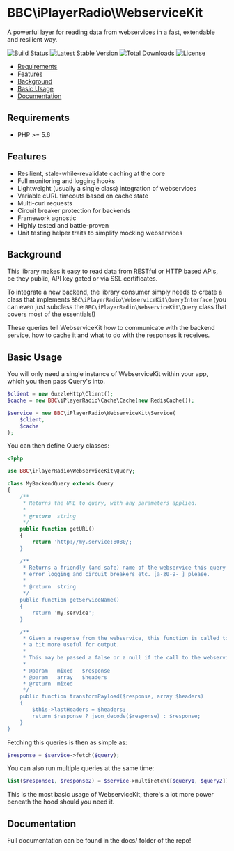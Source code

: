 # BBC\iPlayerRadio\WebserviceKit

A powerful layer for reading data from webservices in a fast, extendable and resilient way.

[![Build Status](https://travis-ci.org/bbc/ipr-php-webservicekit.svg?branch=master)](https://travis-ci.org/bbc/ipr-php-webservicekit)
[![Latest Stable Version](https://poser.pugx.org/bbc/ipr-webservicekit/v/stable.svg)](https://packagist.org/packages/bbc/ipr-webservicekit)
[![Total Downloads](https://poser.pugx.org/bbc/ipr-webservicekit/downloads.svg)](https://packagist.org/packages/bbc/ipr-webservicekit)
[![License](https://poser.pugx.org/bbc/ipr-webservicekit/license.svg)](https://packagist.org/packages/bbc/ipr-webservicekit)

- [Requirements](#requirements)
- [Features](#features)
- [Background](#background)
- [Basic Usage](#basic-usage)
- [Documentation](#documentation)

## Requirements

- PHP >= 5.6

## Features

- Resilient, stale-while-revalidate caching at the core
- Full monitoring and logging hooks
- Lightweight (usually a single class) integration of webservices
- Variable cURL timeouts based on cache state
- Multi-curl requests
- Circuit breaker protection for backends
- Framework agnostic
- Highly tested and battle-proven
- Unit testing helper traits to simplify mocking webservices

## Background

This library makes it easy to read data from RESTful or HTTP based APIs, be they public, API key gated or via
SSL certificates.

To integrate a new backend, the library consumer simply needs to create a class that implements
`BBC\iPlayerRadio\WebserviceKit\QueryInterface` (you can even just subclass the `BBC\iPlayerRadio\WebserviceKit\Query` class
that covers most of the essentials!)

These queries tell WebserviceKit how to communicate with the backend service, how to cache it and what to do with
the responses it receives.

## Basic Usage

You will only need a single instance of WebserviceKit within your app, which you then pass Query's into.

```php
$client = new GuzzleHttp\Client();
$cache = new BBC\iPlayerRadio\Cache\Cache(new RedisCache());

$service = new BBC\iPlayerRadio\WebserviceKit\Service(
    $client,
    $cache
);
```

You can then define Query classes:

```php
<?php

use BBC\iPlayerRadio\WebserviceKit\Query;

class MyBackendQuery extends Query
{
    /**
     * Returns the URL to query, with any parameters applied.
     *
     * @return  string
     */
    public function getURL()
    {
        return 'http://my.service:8080/;
    }

    /**
     * Returns a friendly (and safe) name of the webservice this query hits which we can use in
     * error logging and circuit breakers etc. [a-z0-9-_] please.
     *
     * @return  string
     */
    public function getServiceName()
    {
        return 'my.service';
    }

    /**
     * Given a response from the webservice, this function is called to transform it into something
     * a bit more useful for output.
     *
     * This may be passed a false or a null if the call to the webservice fails, so unit test appropriately.
     *
     * @param   mixed   $response
     * @param   array   $headers
     * @return  mixed
     */
    public function transformPayload($response, array $headers)
    {
        $this->lastHeaders = $headers;
        return $response ? json_decode($response) : $response;
    }
}

```

Fetching this queries is then as simple as:

```php
$response = $service->fetch($query);
```

You can also run multiple queries at the same time:

```php
list($response1, $response2) = $service->multiFetch([$query1, $query2]);
```

This is the most basic usage of WebserviceKit, there's a lot more power beneath the hood should you need it.
 
## Documentation

Full documentation can be found in the docs/ folder of the repo!
